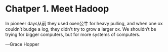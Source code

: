 # Chatper 1. Meet Hadoop

In pioneer days从前 they used oxen公牛 for heavy pulling, and when one ox couldn’t budge a log, they didn’t try to grow a larger ox. We shouldn’t be trying for bigger computers, but for more systems of computers.

—Grace Hopper


